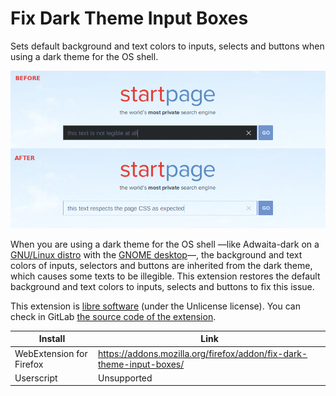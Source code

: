 # Fix Dark Theme Input Boxes

Sets default background and text colors to inputs, selects and buttons when using a dark theme for the OS shell.

![](screenshot.png)

When you are using a dark theme for the OS shell —like Adwaita-dark on a [GNU/Linux distro](https://www.getgnulinux.org/en/linux/) with the [GNOME desktop](https://www.gnome.org/)—, the background and text colors of inputs, selectors and buttons are inherited from the dark theme, which causes some texts to be illegible. This extension restores the default background and text colors to inputs, selects and buttons to fix this issue.

This extension is [libre software](https://www.gnu.org/philosophy/free-sw.en.html) (under the Unlicense license). You can check in GitLab [the source code of the extension](https://gitlab.com/Roboe/userscripts/tree/master/fix-dark-theme-input-boxes/).


Install | Link
------- | ----
WebExtension for Firefox | https://addons.mozilla.org/firefox/addon/fix-dark-theme-input-boxes/
Userscript | Unsupported
